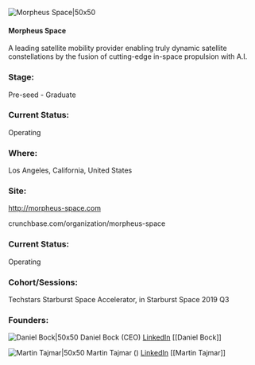 

![Morpheus Space|50x50](https://apimg.techstars.com/connect/images/image_files/5d0b7d0434a60d3b0000000b/original/Logo2.jpg)

#### Morpheus Space
A leading satellite mobility provider enabling truly dynamic satellite constellations by the fusion of cutting-edge in-space propulsion with A.I.

### Stage: 
Pre-seed - Graduate 

### Current Status: 
Operating

### Where:
Los Angeles, California, United States

### Site:
http://morpheus-space.com



crunchbase.com/organization/morpheus-space

### Current Status: 
Operating

### Cohort/Sessions: 
Techstars Starburst Space Accelerator, in Starburst Space 2019 Q3

### Founders: 

![Daniel Bock|50x50](http://s3.amazonaws.com/ts-accel-connect-uploads/images/image_files/618eed9beec0376dc140c916/original/Daniel_Bock_square_low.jpg) Daniel Bock (CEO) [LinkedIn](https://linkedin.com/in/daniel-bock-63635a157) [[Daniel Bock]]

![Martin Tajmar|50x50]() Martin Tajmar () [LinkedIn](https://linkedin.com/in/martin-tajmar-7aa823127) [[Martin Tajmar]]


